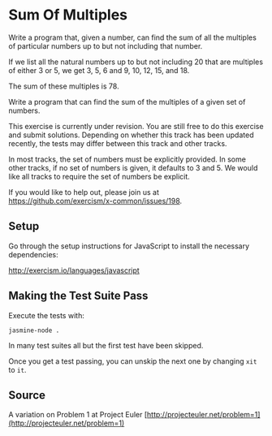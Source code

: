 # Sum Of Multiples

Write a program that, given a number, can find the sum of all the multiples of particular numbers up to but not including that number.

If we list all the natural numbers up to but not including 20 that are
multiples of either 3 or 5, we get 3, 5, 6 and 9, 10, 12, 15, and 18.

The sum of these multiples is 78.

Write a program that can find the sum of the multiples of a given set of
numbers.

This exercise is currently under revision.
You are still free to do this exercise and submit solutions.
Depending on whether this track has been updated recently,
the tests may differ between this track and other tracks.

In most tracks, the set of numbers must be explicitly provided.
In some other tracks, if no set of numbers is given, it defaults to 3 and 5.
We would like all tracks to require the set of numbers be explicit.

If you would like to help out, please join us at
https://github.com/exercism/x-common/issues/198.

## Setup

Go through the setup instructions for JavaScript to
install the necessary dependencies:

http://exercism.io/languages/javascript

## Making the Test Suite Pass

Execute the tests with:

    jasmine-node .

In many test suites all but the first test have been skipped.

Once you get a test passing, you can unskip the next one by
changing `xit` to `it`.

## Source

A variation on Problem 1 at Project Euler [http://projecteuler.net/problem=1](http://projecteuler.net/problem=1)
